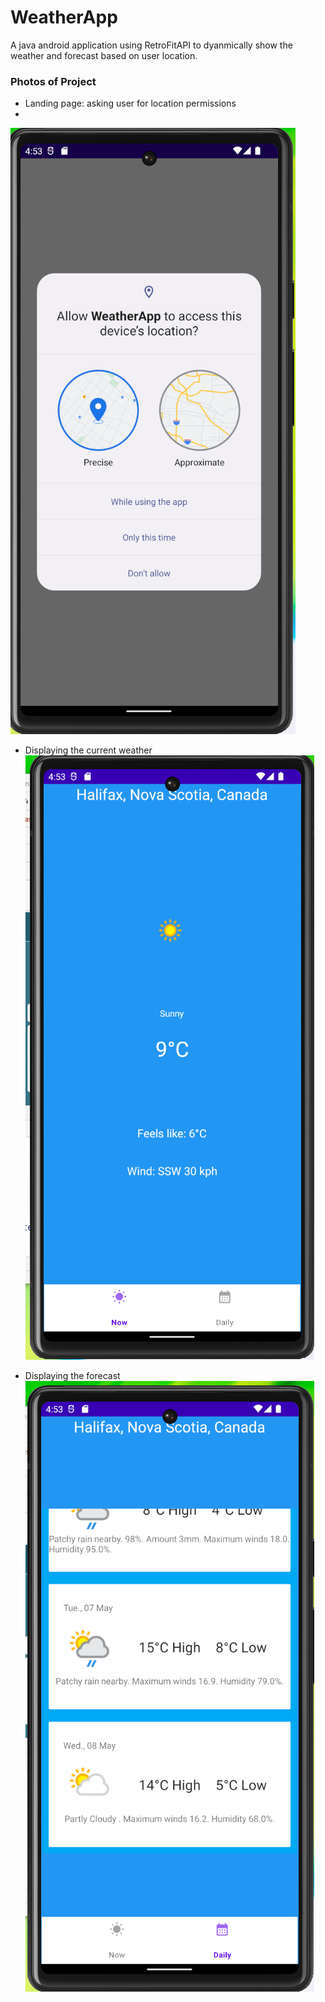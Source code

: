 # WeatherApp

A java android application using RetroFitAPI to dyanmically show the weather and forecast based on user location. 

### Photos of Project

- Landing page: asking user for location permissions
- 
![](https://github.com/romelt777/WeatherApp/blob/main/readme_docs/landing_page.png)
  
- Displaying the current weather
![](https://github.com/romelt777/WeatherApp/blob/main/readme_docs/current_weather.png)

- Displaying the forecast
![](https://github.com/romelt777/WeatherApp/blob/main/readme_docs/forecast.png)
